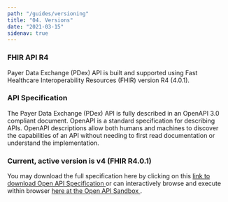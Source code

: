 ```yaml
---
path: "/guides/versioning"
title: "04. Versions"
date: "2021-03-15"
sidenav: true
---
```


<h3 id="section-heading-credentials">FHIR API R4</h3>
<p>
    Payer Data Exchange (PDex) API is built and supported using Fast Healthcare
    Interoperability Resources (FHIR) version R4 (4.0.1).
</p>

<h3 id="section-heading-spec">API Specification</h3>
<p>
    The Payer Data Exchange (PDex) API is fully described in an OpenAPI 3.0
    compliant document. OpenAPI is a standard specification for
    describing APIs. OpenAPI descriptions allow both humans and
    machines to discover the capabilities of an API without needing to
    first read documentation or understand the implementation.
</p>
<section
    class="usa-site-alert usa-site-alert--info usa-site-alert--no-icon"
    aria-label="Site alert"
>
    <div class="usa-alert">
    <div class="usa-alert__body">
        <h3 class="usa-alert__heading">
        Current, active version is v4 (FHIR R4.0.1)
        </h3>
        <p class="usa-alert__text">
        You may download the full specification here by clicking on
        this
        <a href="https://YOUR-API-END-POINT/openapi">
            <span> link to download Open API Specification</span>
        </a>
        or can interactively browse and execute within browser 
        <a href="https://YOUR-API-END-POINT/openapi/ui">
            <span>here at the Open API Sandbox </span>
        </a>
        .
        </p>
    </div>
    </div>
</section>

